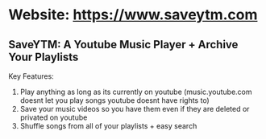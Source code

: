 # Website: https://www.saveytm.com

## SaveYTM: A Youtube Music Player + Archive Your Playlists

Key Features:
1) Play anything as long as its currently on youtube (music.youtube.com doesnt let you play songs youtube doesnt have rights to)
2) Save your music videos so you have them even if they are deleted or privated on youtube
3) Shuffle songs from all of your playlists + easy search
